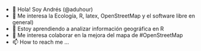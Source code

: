- 👋 Hola! Soy Andrés (@aduhour)
- 👀 Me interesa la Ecología, R, latex, OpenStreetMap y el software libre en general)
- 🌱 Estoy aprendiendo a analizar información geográfica en R
- 💞️ Me interesa colaborar en la mejora del mapa de #OpenStreetMap
- 📫 How to reach me ...

<!---
aduhour/aduhour is a ✨ special ✨ repository because its `README.md` (this file) appears on your GitHub profile.
You can click the Preview link to take a look at your changes.
--->
